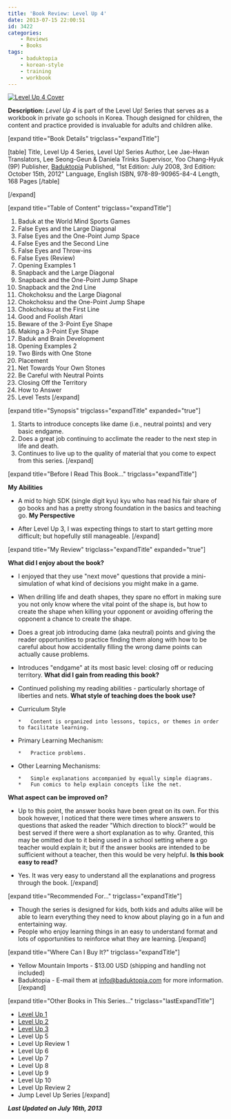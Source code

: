```yaml
---
title: 'Book Review: Level Up 4'
date: 2013-07-15 22:00:51
id: 3422
categories:
	- Reviews
	- Books
tags:
	- baduktopia
	- korean-style
	- training
	- workbook
---
```


[![Level Up 4 Cover](http://www.bengozen.com/wp-content/uploads/2013/07/levelup4cover.jpg)](http://www.bengozen.com/wp-content/uploads/2013/07/levelup4cover.jpg)

**Description:** _Level Up 4_ is part of the Level Up! Series that serves as a workbook in private go schools in Korea. Though designed for children, the content and practice provided is invaluable for adults and children alike.

<!--more-->

[expand title="Book Details" trigclass="expandTitle"]

[table]
Title, Level Up 4
Series, Level Up! Series
Author, Lee Jae-Hwan
Translators, Lee Seong-Geun &amp; Daniela Trinks
Supervisor, Yoo Chang-Hyuk (9P)
Publisher, [Baduktopia](http://www.baduktopia.com)
Published, "1st Edition: July 2008, 3rd Edition: October 15th, 2012"
Language, English
ISBN, 978-89-90965-84-4
Length, 168 Pages
[/table]

[/expand]

[expand title="Table of Content" trigclass="expandTitle"]

1.  Baduk at the World Mind Sports Games
2.  False Eyes and the Large Diagonal
3.  False Eyes and the One-Point Jump Space
4.  False Eyes and the Second Line
5.  False Eyes and Throw-ins
6.  False Eyes (Review)
7.  Opening Examples 1
8.  Snapback and the Large Diagonal
9.  Snapback and the One-Point Jump Shape
10.  Snapback and the 2nd Line
11.  Chokchoksu and the Large Diagonal
12.  Chokchoksu and the One-Point Jump Shape
13.  Chokchoksu at the First Line
14.  Good and Foolish Atari
15.  Beware of the 3-Point Eye Shape
16.  Making a 3-Point Eye Shape
17.  Baduk and Brain Development
18.  Opening Examples 2
19.  Two Birds with One Stone
20.  Placement
21.  Net Towards Your Own Stones
22.  Be Careful with Neutral Points
23.  Closing Off the Territory
24.  How to Answer
25.  Level Tests
[/expand]

[expand title="Synopsis" trigclass="expandTitle" expanded="true"]

1.  Starts to introduce concepts like dame (i.e., neutral points) and very basic endgame.
2.  Does a great job continuing to acclimate the reader to the next step in life and death.
3.  Continues to live up to the quality of material that you come to expect from this series.
[/expand]

[expand title="Before I Read This Book..." trigclass="expandTitle"]

**My Abilities**

*   A mid to high SDK (single digit kyu) kyu who has read his fair share of go books and has a pretty strong foundation in the basics and teaching go.
**My Perspective**

*   After Level Up 3, I was expecting things to start to start getting more difficult; but hopefully still manageable.
[/expand]

[expand title="My Review" trigclass="expandTitle" expanded="true"]

**What did I enjoy about the book?**

*   I enjoyed that they use "next move" questions that provide a mini-simulation of what kind of decisions you might make in a game.
*   When drilling life and death shapes, they spare no effort in making sure you not only know where the vital point of the shape is, but how to create the shape when killing your opponent or avoiding offering the opponent a chance to create the shape.
*   Does a great job introducing dame (aka neutral) points and giving the reader opportunities to practice finding them along with how to be careful about how accidentally filling the wrong dame points can actually cause problems.
*   Introduces "endgame" at its most basic level: closing off or reducing territory.
**What did I gain from reading this book?**

*   Continued polishing my reading abilities - particularly shortage of liberties and nets.
**What style of teaching does the book use?**

*   Curriculum Style

		*   Content is organized into lessons, topics, or themes in order to facilitate learning.

*   Primary Learning Mechanism:

		*   Practice problems.

*   Other Learning Mechanisms:

		*   Simple explanations accompanied by equally simple diagrams.
		*   Fun comics to help explain concepts like the net.
**What aspect can be improved on?**

*   Up to this point, the answer books have been great on its own. For this book however, I noticed that there were times where answers to questions that asked the reader "Which direction to block?" would be best served if there were a short explanation as to why. Granted, this may be omitted due to it being used in a school setting where a go teacher would explain it; but if the answer books are intended to be sufficient without a teacher, then this would be very helpful.
**Is this book easy to read?**

*   Yes. It was very easy to understand all the explanations and progress through the book.
[/expand]

[expand title="Recommended For..." trigclass="expandTitle"]

*   Though the series is designed for kids, both kids and adults alike will be able to learn everything they need to know about playing go in a fun and entertaining way.
*   People who enjoy learning things in an easy to understand format and lots of opportunities to reinforce what they are learning.
[/expand]

[expand title="Where Can I Buy It?" trigclass="expandTitle"]

*   Yellow Mountain Imports - $13.00 USD (shipping and handling not included)
*   Baduktopia - E-mail them at info@baduktopia.com for more information.
[/expand]

[expand title="Other Books in This Series..." trigclass="lastExpandTitle"]

*   [Level Up 1](http://www.bengozen.com/book-review-level-up-1/ "Book Review: Level Up 1")
*   [Level Up 2](http://www.bengozen.com/book-review-level-up-vol-2/ "Book Review: Level Up 2")
*   [Level Up 3](http://www.bengozen.com/book-review-level-up-3/ "Book Review: Level Up 3")
*   Level Up 5
*   Level Up Review 1
*   Level Up 6
*   Level Up 7
*   Level Up 8
*   Level Up 9
*   Level Up 10
*   Level Up Review 2
*   Jump Level Up Series
[/expand]

_**Last Updated on July 16th, 2013**_